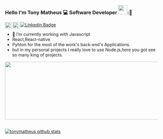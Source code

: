 ### Hello I'm Tony Matheus :computer: Software Developer <img src="https://github.com/TheDudeThatCode/TheDudeThatCode/blob/master/Assets/Developer.gif" width="30px">:👋



[![Linkedin Badge](https://img.shields.io/badge/-TonyMatheus-blue?style=flat-square&logo=Linkedin&logoColor=white&link=https:/https://www.linkedin.com/in/tonymatheus631409167/)](https://www.linkedin.com/in/tonymatheus631409167/)
<a href="https://t.me/tonydev10">
  <img align="left" alt="Tony's Telegram" width="22px" src="https://cdn.jsdelivr.net/npm/simple-icons@v3/icons/telegram.svg" />
</a>
<a href="https://www.instagram.com/tony.matheus/">
  <img align="left" alt="Beatriz's Instagram" width="22px" src="https://cdn.jsdelivr.net/npm/simple-icons@v3/icons/instagram.svg" />
</a>



- 🔭 I’m currently working with Javascript
- React,React-native
- Pyhton for the most of the work's  back-end's Applications.
- but in my personal projects I really love to use Node.js,here you got see so many king of projects.
<img src="https://media1.tenor.com/images/1b6b50f7460cef806f7d5ffd32f260b1/tenor.gif?itemid=17952484" height="190px" width="1200px">

<br/>[![tonymatheus github stats](https://github-readme-stats.vercel.app/api?username=tonymatheus&count_private=true&count_private=true&theme=tokyonight)](https://github.com/tonymatheus/github-readme-stats)


<!--
**tonymatheus/tonymatheus** is a ✨ _special_ ✨ repository because its `README.md` (this file) appears on your GitHub profile.

Here are some ideas to get you started:

- 🔭 I’m currently working with Javascript, React, React-native 
- 🌱 I’m currently learning ...
- 👯 I’m looking to collaborate on ...;


